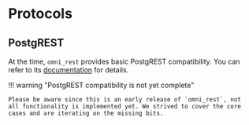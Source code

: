 # Protocols

## PostgREST

At the time, `omni_rest` provides basic PostgREST compatibility. You can refer to its [documentation](https://postgrest.org/) for details.

!!! warning "PostgREST compatibility is not yet complete"

    Please be aware since this is an early release of `omni_rest`, not
    all functionality is implemented yet. We strived to cover the core
    cases and are iterating on the missing bits.
